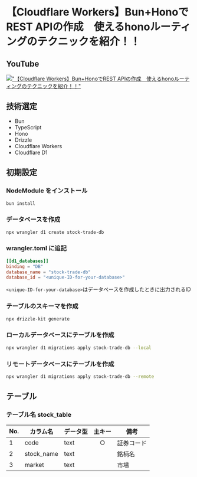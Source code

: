 # 【Cloudflare Workers】Bun+HonoでREST APIの作成　使えるhonoルーティングのテクニックを紹介！！

## YouTube

[!["【Cloudflare Workers】Bun+HonoでREST APIの作成　使えるhonoルーティングのテクニックを紹介！！"](https://i.ytimg.com/vi/jaYkXW8II-k/maxresdefault.jpg)](https://youtu.be/jaYkXW8II-k)

## 技術選定

- Bun
- TypeScript
- Hono
- Drizzle
- Cloudflare Workers
- Cloudflare D1

## 初期設定

### NodeModule をインストール

```bash
bun install
```

### データベースを作成

```bash
npx wrangler d1 create stock-trade-db
```

### wrangler.toml に追記

```toml
[[d1_databases]]
binding = "DB"
database_name = "stock-trade-db"
database_id = "<unique-ID-for-your-database>"
```

`<unique-ID-for-your-database>`はデータベースを作成したときに出力されるID

### テーブルのスキーマを作成

```bash
npx drizzle-kit generate
```

### ローカルデータベースにテーブルを作成

```bash
npx wrangler d1 migrations apply stock-trade-db --local
```

### リモートデータベースにテーブルを作成

```bash
npx wrangler d1 migrations apply stock-trade-db --remote
```
      
## テーブル

### テーブル名 stock_table

| No. | カラム名   | データ型 | 主キー | 備考       |
| --- | ---------- | -------- | :----: | ---------- |
| 1   | code       | text     |   ○    | 証券コード |
| 2   | stock_name | text     |        | 銘柄名     |
| 3   | market     | text     |   　   | 市場       |
